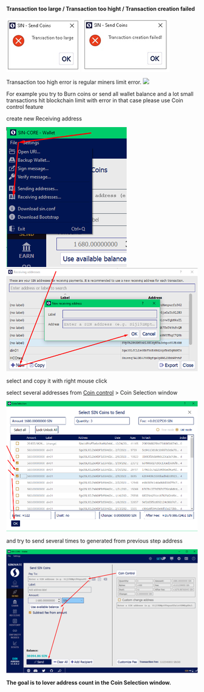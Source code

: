 **Transaction too large / Transaction too hight / Transaction creation failed**

![](assets/img/transactiontoohigh/005.png) ![](assets/img/transactiontoohigh/006.png)

Transaction too high error is regular miners limit error.
![](assets/img/transactiontoohigh/000.png)

For example you try to Burn coins or send all wallet balance and a lot small transactions hit blockchain limit with error
in that case please use Coin control feature


create new Receiving address

![](assets/img/transactiontoohigh/002.png)
![](assets/img/transactiontoohigh/003.png)

select and copy it with right mouse click

select several addresses from [Coin control](Coincontrolenable) > Coin Selection window

![](assets/img/transactiontoohigh/004.png)

and try to send several times to generated from previous step address

![](assets/img/transactiontoohigh/001.png)

**The goal is to lover address count in the **Coin Selection window.****
